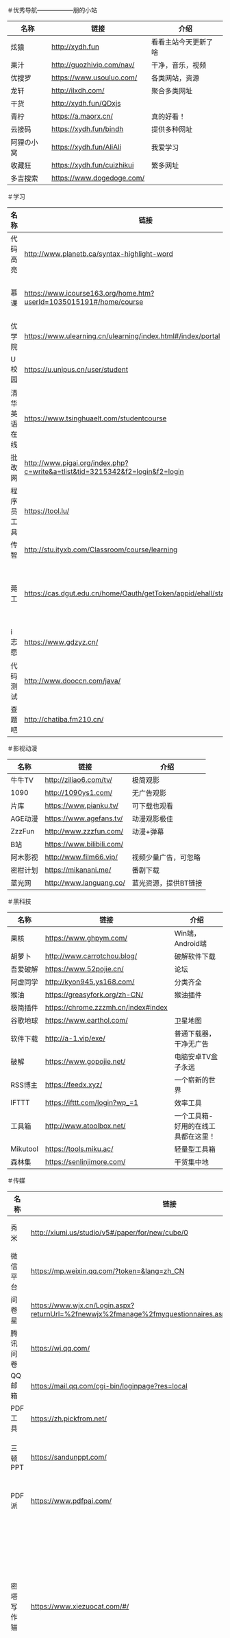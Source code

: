 
＃优秀导航——————朋的小站

| 名称| 链接| 介绍|
| ---- | ---- | ---- |
| 炫猿| http://xydh.fun | 看看主站今天更新了啥|
| 果汁| http://guozhivip.com/nav/ | 干净，音乐，视频|
| 优搜罗| https://www.usouluo.com/ | 各类网站，资源|
| 龙轩| http://ilxdh.com/ | 聚合多类网址|
| 干货| http://xydh.fun/QDxjs | |
| 青柠| https://a.maorx.cn/ | 真的好看！
| 云接码| https://xydh.fun/bindh | 提供多种网址|
| 阿狸の小窝| https://xydh.fun/AliAli | 我爱学习|
| 收藏狂| https://xydh.fun/cuizhikui | 繁多网址|
| 多吉搜索| https://www.dogedoge.com/ | |

＃学习

| 名称| 链接| 介绍|
| ---- | ---- | ---- |
| 代码高亮| http://www.planetb.ca/syntax-highlight-word | 可将代码高亮|
| 慕课| https://www.icourse163.org/home.htm?userId=1035015191#/home/course | 大学各类教学视频|
| 优学院| https://www.ulearning.cn/ulearning/index.html#/index/portal | 大学教学平台|
| U校园| https://u.unipus.cn/user/student | 基础英语学习|
| 清华英语在线| https://www.tsinghuaelt.com/studentcourse | 口语学习平台|
| 批改网| http://www.pigai.org/index.php?c=write&a=tlist&tid=3215342&f2=login&f2=login | 基础英语作文|
| 程序员工具| https://tool.lu/ | 代码运行等工具|
| 传智| http://stu.ityxb.com/Classroom/course/learning | Java学习|
| 莞工| https://cas.dgut.edu.cn/home/Oauth/getToken/appid/ehall/state/home.html | 莞工各类事务，抢课等|
| i志愿| https://www.gdzyz.cn/ | 志愿活动相关|
| 代码测试| http://www.dooccn.com/java/ | |
| 查题吧| http://chatiba.fm210.cn/ | |

＃影视动漫

| 名称| 链接| 介绍|
| ---- | ---- | ---- |
| 牛牛TV | http://ziliao6.com/tv/ | 极简观影|
| 1090 | http://1090ys1.com/ | 无广告观影|
| 片库| https://www.pianku.tv/ | 可下载也观看|
| AGE动漫| https://www.agefans.tv/ | 动漫观影极佳|
| ZzzFun | http://www.zzzfun.com/ | 动漫+弹幕|
| B站| https://www.bilibili.com/ | |
| 阿木影视| http://www.film66.vip/ | 视频少量广告，可忽略|
| 密柑计划| https://mikanani.me/ | 番剧下载|
| 蓝光网| http://www.languang.co/ | 蓝光资源，提供BT链接|

＃黑科技

| 名称| 链接| 介绍|
| ---- | ---- | ---- |
| 果核| https://www.ghpym.com/ | Win端，Android端|
| 胡萝卜| http://www.carrotchou.blog/ | 破解软件下载|
| 吾爱破解| https://www.52pojie.cn/ | 论坛|
| 阿虚同学| http://kyon945.ys168.com/ | 分类齐全|
| 猴油| https://greasyfork.org/zh-CN/ | 猴油插件|
| 极简插件| https://chrome.zzzmh.cn/index#index | |
| 谷歌地球| https://www.earthol.com/ | 卫星地图|
| 软件下载| http://a-1.vip/exe/ | 普通下载器，干净无广告|
| 破解| https://www.gopojie.net/ | 电脑安卓TV盒子永远|
| RSS博主| https://feedx.xyz/ | 一个崭新的世界|
| IFTTT | https://ifttt.com/login?wp_=1 | 效率工具|
| 工具箱| http://www.atoolbox.net/ | 一个工具箱-好用的在线工具都在这里！
| Mikutool | https://tools.miku.ac/ | 轻量型工具箱|
| 森林集| https://senlinjimore.com/ | 干货集中地|

＃传媒

| 名称| 链接| 介绍|
| ---- | ---- | ---- |
| 秀米| http://xiumi.us/studio/v5#/paper/for/new/cube/0 | 推文编辑器|
| 微信平台| https://mp.weixin.qq.com/?token=&lang=zh_CN | 微信公众号平台|
| 问卷星| https://www.wjx.cn/Login.aspx?returnUrl=%2fnewwjx%2fmanage%2fmyquestionnaires.aspx%3frandomt%3d15749 | 制作问卷|
| 腾讯问卷| https://wj.qq.com/ | 制作问卷|
| QQ邮箱| https://mail.qq.com/cgi-bin/loginpage?res=local | |
| PDF工具| https://zh.pickfrom.net/ | 可将推文转PDF |
| 三顿PPT | https://sandunppt.com/ | 一站式搞定PPT设计|
| PDF派| https://www.pdfpai.com/ | 提供各类PDF工具|
| 密塔写作猫| https://www.xiezuocat.com/#/ | 写作猫是新一代AI写作伴侣，帮你推敲用语，调整酌文法，改写文风|
| 个人网页制作| http://www.biaobaishike.com/geren.php | 可做类似电子相册之类的东西|
| 印象笔记| https://app.yinxiang.com/Home.action?login=true | 同步各种笔记，图片|
| 兔2工具箱| http://www.tool2.cn/ | 图片/视频/网页|
| 二维码制作| http://www.mobanma.com/visual | 动态二维码|
| 简易PDF | https://easypdf.com/cn | |
| 压缩文件| https://docsmall.com/ | 图片，PDF，GIF |
| 热搜| https://tophub.today/ | |

＃云

| 名称| 链接| 介绍|
| ---- | ---- | ---- |
| 百度云| https://pan.baidu.com/disk/home?#/all?path=%2F&vmode=list | 百度网盘|
| 超能搜| https://www.chaonengso.com/ | 类别网盘聚合|
| 大力盘| https://www.dalipan.com/ | 学习资料|
| 火狐云| https://send.firefox.com/ | 零时文件分享|
| 微云| https://www.weiyun.com/ | 腾讯云存储|
| 云接码| https://www.becmd.com/ | 临时手机号接收验证码|
| 临时邮箱| http://24mail.chacuo.net/ | 临时邮箱接收验证码|
| 云Ps | https://www.photopea.com/ | 在线PS |
| 画布| https://excalidraw.com/ | 在线白板绘图|
| 画即到| https://lines.chromeexperiments.com/ | 很神奇的网站|
| 罗马盘| https://www.luomapan.com/ | |

＃图片

| 名称| 链接| 介绍|
| ---- | ---- | ---- |
| 壁纸| http://lab.mkblog.cn/wallpaper/ | 简约，各种尺寸|
| 深渊| https://wall.alphacoders.com/?lang=Chinese | 国外网站，高清【图床获取地】|
| 免版权| https://www.logosc.cn/so/ | 多为照片|
| Wallhave | https://wallhaven.cc/ | 国外站站，多玄幻类壁纸|
| | | https://pixabay.com/zh/ | 图片+视频|
| 青青壁纸| https://wallpaper.wispx.cn/hot | 世界各地盛景|
| 类P站| https://m.pixivic.com/dailyRank?VNK=5bba80ec | P站转载而来/去掉网址【m】进入电脑版|
| 免抠图透明png | https://www.stickpng.com/cat | 免抠图图片素材|
| 图床| https://sm.ms/ | 将图片上传传化为网址|
| 聚合图床| https://www.superbed.cn/ | 需要登录账号|
| 彼岸图网| http://pic.netbian.com/ | 国内壁纸网站|
| 在线抠图| https://www.gaoding.com/koutu | 超级强大！
| 图片AI放大| https://bigjpg.com/ | 图片放大，增加分辨率|
| 图片背景消除| https://www.remove.bg/zh | |
| 图片压缩| http://needsmorejpeg.com/ | |
| 图床获取1 | https://wallhere.com/zh/?__cf_chl_jschl_tk__=4cecdd114cd3ec10cd6c14cd7ec36a38a3d38c4a-1587119830-0-A | 图床获取地|
| 图床获取2 | https://www.wallpapermaiden.com/ | 图床获取地|
| 壁纸2 | https://wallpapercave.com/ | 外国网站|
| 图标| https://www.flaticon.com/ | |

＃音乐图书

| 名称| 链接| 介绍|
| ---- | ---- | ---- |
| 专注| https://chanfocus.com/#/focus/ | 轻音乐|
| 音乐| http://tool.liumingye.cn/music/ | 可在线听，也可下载|
| 免版税音乐| https://icons8.cn/music | 多类配乐|
| 墨灵音乐| https://music.qugeek.com/ | 在线听，可下载，UI美|
| 疯狂音乐| http://music.ifkdy.com/ | 聚合类别平台|
| 果汁音乐| http://guozhivip.com/yinyue/ | 简洁|
| 微信读书| https://weread.qq.com/ | 课搜索书籍并在线阅读|
| 书单网| https://www.shudan.vip/ | 各类电子书|
| 杂志| https://qikan.fun/ | 读者，意林等多类杂志|
| 知乎| https://www.zhihu.com/question/19580096/answer/119486747 | 一个关于RSS的问题|
| 音乐聚合| http://www.gequdaquan.net/gqss/ | |
| Anyknew | https://www.anyknew.com/#/ | 各平台实时景点|
| 自由钢琴| https://www.autopiano.cn/ | 在线弹钢琴|
| 魔方| https://demo.demohuo.top/jquery/41/4108/demo/ | 在线玩3阶魔方|
| 炫画| http://www.godcoder.cn/goodtoy/artist/ | 对称画笔|
| 资源帝| http://shu.ziyuandi.cn/ | 书籍集合|
| 九歌| http://jiuge.thunlp.cn/cangtou.html | 人工智能写诗系统|